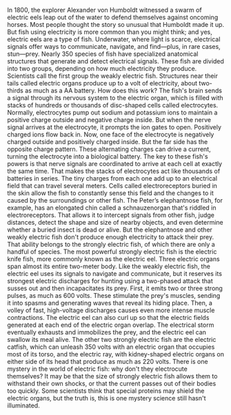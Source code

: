 In 1800, the explorer  Alexander von Humboldt witnessed a swarm of electric eels leap out of the water to defend themselves  against oncoming horses. Most people thought the story so unusual that Humboldt made it up. But fish using electricity is more common than you might think; and yes, electric eels are a type of fish. Underwater, where light is scarce, electrical signals offer ways to communicate, navigate, and find—plus, in rare cases, stun—prey. Nearly 350 species of fish have specialized anatomical structures that generate  and detect electrical signals. These fish are divided into two groups, depending on how much  electricity they produce. Scientists call the first group the weakly electric fish. Structures near their tails  called electric organs produce up to a volt of electricity, about two-thirds as much as a AA battery. How does this work? The fish's brain sends a signal through its nervous system to the electric organ, which is filled with stacks of hundreds or thousands of disc-shaped  cells called electrocytes. Normally, electrocytes pump out sodium and potassium ions to maintain a positive charge outside and negative charge inside. But when the nerve signal arrives at the electrocyte, it prompts the ion gates to open. Positively charged ions flow back in. Now, one face of the electrocyte is negatively charged outside and positively charged inside. But the far side  has the opposite charge pattern. These alternating charges  can drive a current, turning the electrocyte  into a biological battery. The key to these fish's powers  is that nerve signals are coordinated to arrive at each cell  at exactly the same time. That makes the stacks of electrocytes act like thousands of batteries in series. The tiny charges from each one add up to an electrical field that can travel several meters. Cells called electroreceptors buried in the skin allow the fish to constantly sense this field and the changes to it caused  by the surroundings or other fish. The Peter’s elephantnose fish,  for example, has an elongated chin called a schnauzenorgan that's riddled in electroreceptors. That allows it to intercept signals from other fish, judge distances, detect the shape and size of nearby objects, and even determine whether a buried insect is dead or alive. But the elephantnose and other weakly electric fish don't produce enough electricity to attack their prey. That ability belongs  to the strongly electric fish, of which there are only  a handful of species. The most powerful strongly electric fish is the electric knife fish, more commonly known as the electric eel. Three electric organs span almost its entire two-meter body. Like the weakly electric fish, the electric eel uses its signals to navigate and communicate, but it reserves its strongest  electric discharges for hunting using a two-phased attack that susses out and then incapacitates its prey. First, it emits two  or three strong pulses, as much as 600 volts. These stimulate the prey's muscles, sending it into spasms and generating waves  that reveal its hiding place. Then, a volley of fast,  high-voltage discharges causes even more intense  muscle contractions. The electric eel can also curl up so that the electric fields generated at each end  of the electric organ overlap. The electrical storm eventually exhausts and immobilizes the prey, and the electric eel  can swallow its meal alive. The other two strongly electric fish are the electric catfish, which can unleash 350 volts with an electric organ  that occupies most of its torso, and the electric ray, with kidney-shaped electric organs on either side of its head that produce as much as 220 volts. There is one mystery in the world of electric fish: why don't they electrocute themselves? It may be that the size  of strongly electric fish allows them to withstand their own shocks, or that the current passes out  of their bodies too quickly. Some scientists think that special  proteins may shield the electric organs, but the truth is, this is one mystery  science still hasn't illuminated. 